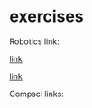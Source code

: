 # exercises

Robotics link:

[link](https://github.com/louvrmat000/exercises/blob/master/What%20is%20robotics-%20What%20is%20a%20robot.md)

[link](https://github.com/louvrmat000/exercises/blob/master/people%20of%20interest.md)

Compsci links:
